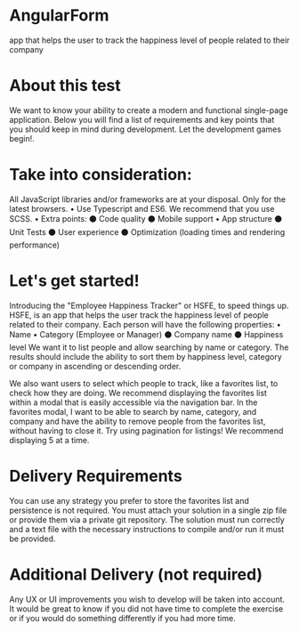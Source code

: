 # AngularForm
 app that helps the user to track the happiness level of people related to their company
# About this test
We want to know your ability to create a modern and functional single-page application.
Below you will find a list of requirements and key points that you should keep in mind during development.
Let the development games begin!. 

# Take into consideration:
All JavaScript libraries and/or frameworks are at your disposal.
Only for the latest browsers.
• Use Typescript and ES6.
We recommend that you use SCSS.
• Extra points:
⚫ Code quality
⚫ Mobile support
• App structure
⚫
Unit Tests
⚫ User experience
⚫ Optimization (loading times and rendering performance)
# Let's get started!
Introducing the "Employee Happiness Tracker" or HSFE, to speed things up.
HSFE, is an app that helps the user track the happiness level of people related to their company.
Each person will have the following properties: • Name
• Category (Employee or Manager)
⚫ Company name
⚫ Happiness level
We want it to list people and allow searching by name or category. The results should include
 the ability to sort them by happiness level, category or company in ascending or descending order.

We also want users to select which people to track, like a favorites list, to check how they are doing.
 We recommend displaying the favorites list within a modal that is easily accessible via the navigation bar.
In the favorites modal, I want to be able to search by name, category, and company and have the ability to remove people from the favorites list, without having to close it.
Try using pagination for listings! We recommend displaying 5 at a time.
# Delivery Requirements
You can use any strategy you prefer to store the favorites list and persistence is not required. 
You must attach your solution in a single zip file or provide them via a private git repository.
 The solution must run correctly and a text file with the necessary instructions to compile and/or run it must be provided.
# Additional Delivery (not required)
Any UX or UI improvements you wish to develop will be taken into account.
It would be great to know if you did not have time to complete the exercise or if you would do something
 differently if you had more time.
